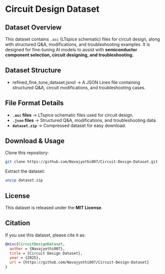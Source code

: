 # **Circuit Design Dataset**

## **Dataset Overview**
This dataset contains `.asc` (LTspice schematic) files for circuit design, along with structured Q&A, modifications, and troubleshooting examples. It is designed for fine-tuning AI models to assist with **semiconductor component selection, circuit designing, and troubleshooting.**

## **Dataset Structure**
- refined_fine_tune_dataset.jsnol → A JSON Lines file containing structured Q&A, circuit modifications, and troubleshooting cases.

## **File Format Details**
- **`.asc` files** → LTspice schematic files used for circuit design.
- **`.json` files** → Structured Q&A, modifications, and troubleshooting data.
- **`dataset.zip`** → Compressed dataset for easy download.

## **Download & Usage**
Clone this repository:
```bash
git clone https://github.com/Navajyothi007/Circuit-Design-Dataset.git
```
Extract the dataset:
```bash
unzip dataset.zip
```

## **License**
This dataset is released under the **MIT License**.

## **Citation**
If you use this dataset, please cite it as:
```bibtex
@misc{CircuitDesignDataset,
  author = {Navajyothi007},
  title = {Circuit Design Dataset},
  year = {2025},
  url = {https://github.com/Navajyothi007/Circuit-Design-Dataset}
}
```

